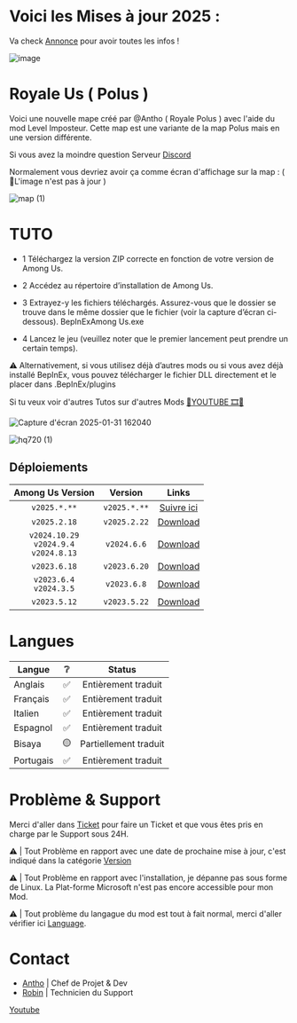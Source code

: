 # Voici les Mises à jour 2025 :
Va check <a href="https://github.com/AnthoYt/Royale-Us/discussions/11" target="_blank">Annonce</a> pour avoir toutes les infos !



![image](https://github.com/user-attachments/assets/bb757914-b96f-41dc-9760-994cc37085e1)



# Royale Us ( Polus )

Voici une nouvelle mape créé par @Antho ( Royale Polus ) avec l'aide du mod Level Imposteur.
Cette map est une variante de la map Polus mais en une version différente.

Si vous avez la moindre question Serveur <a href="https://discord.com/invite/ad7aMevNMx" target="_blank">Discord</a>



Normalement vous devriez avoir ça comme écran d'affichage sur la map : ( 🛑L'image n'est pas à jour )

![map (1)](https://github.com/user-attachments/assets/a8e7411a-1dcb-48fc-922f-9260b5a4d6b3)



# TUTO
- 1 Téléchargez la version ZIP correcte en fonction de votre version de Among Us.

- 2 Accédez au répertoire d’installation de Among Us.

- 3 Extrayez-y les fichiers téléchargés. Assurez-vous que le dossier se trouve dans le même dossier que le fichier (voir la capture d’écran ci-dessous). BepInExAmong Us.exe

- 4 Lancez le jeu (veuillez noter que le premier lancement peut prendre un certain temps).

⚠️ Alternativement, si vous utilisez déjà d’autres mods ou si vous avez déjà installé BepInEx, vous pouvez télécharger le fichier DLL directement et le placer dans .BepInEx/plugins


Si tu veux voir d'autres Tutos sur d'autres Mods <a href="https://www.youtube.com/playlist?list=PLIGHmyPy3Hvd80jOBZETUn-07pyVXcyGu" target="_blank">🛑YOUTUBE 🎞️🎥</a>


![Capture d'écran 2025-01-31 162040](https://github.com/user-attachments/assets/7ff08c67-2833-4936-9f57-b80c4d493c8f)

![hq720 (1)](https://github.com/user-attachments/assets/464e0f80-ca8e-4b75-a605-43a7a8d5a50d)

## Déploiements

|                                       Among Us Version                                        |  Version |                                        Links                                        |
|:---------------------------------------------------------------------------------------------:|:-----------------:|:-----------------------------------------------------------------------------------:|
|                                         `v2025.*.**`                                         |   `v2025.*.**`   | [Suivre ici](https://github.com/AnthoYt/Royale-Us/issues/16) |
|                                         `v2025.2.18`                                         |   `v2025.2.22`   | [Download](https://github.com/AnthoYt/Royale-Us/releases/tag/0.5) |
|                                         `v2024.10.29`<br>`v2024.9.4`<br>`v2024.8.13`                                        |   `v2024.6.6`    | [Download](https://github.com/AnthoYt/Royale-Us/releases/tag/0.4)  |
|                                         `v2023.6.18`                                          |    `v2023.6.20`    |  [Download](https://github.com/AnthoYt/Royale-Us/releases/tag/0.3)  |
|                                  `v2023.6.4`<br>`v2024.3.5`                                   |   `v2023.6.8`    | [Download](https://github.com/AnthoYt/Royale-Us/releases/tag/0.2)  |
|                                         `v2023.5.12`                                         |   `v2023.5.22`   | [Download](https://github.com/AnthoYt/Royale-Us/releases/tag/0.1) |


# Langues

| Langue               | ❔  |              Status               |
|-------------------------|:--:|:---------------------------------:|
| Anglais                 | ✅  |         Entièrement traduit         |
| Français                | ✅  |         Entièrement traduit        |
| Italien                 | ✅  |        Entièrement traduit      |
| Espagnol                | ✅  |       Entièrement traduit         |
| Bisaya                  | 🟡  |          Partiellement traduit          |
| Portugais               | ✅  |         Entièrement traduit        |


# Problème & Support

Merci d'aller dans [Ticket](https://github.com/AnthoYt/Royale-Us/issues) pour faire un Ticket et que vous êtes pris en charge par le Support sous 24H.

⚠️ | Tout Problème en rapport avec une date de prochaine mise à jour, c'est indiqué dans la catégorie [Version](https://github.com/AnthoYt/Royale-Us?tab=readme-ov-file#versions) 

⚠️ | Tout Problème en rapport avec l'installation, je dépanne pas sous forme de Linux. La Plat-forme Microsoft n'est pas encore accessible pour mon Mod.

⚠️ | Tout problème du langague du mod est tout à fait normal, merci d'aller vérifier ici [Language](https://github.com/AnthoYt/Royale-Us#language).

# Contact

- <a href="https://github.com/AnthoYt" target="_blank">Antho</a>
 | Chef de Projet & Dev
- <a href="https://github.com/superrobinou" target="_blank">Robin</a>
 | Technicien du Support

<a href="https://www.youtube.com/@Royale_Antho" target="_blank">Youtube</a>




                                                                               





